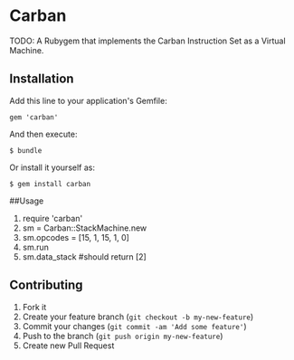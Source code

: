 # Carban

TODO: A Rubygem that implements the Carban Instruction Set as a Virtual Machine.

## Installation

Add this line to your application's Gemfile:

    gem 'carban'

And then execute:

    $ bundle

Or install it yourself as:

    $ gem install carban

##Usage

1. require 'carban'
2. sm  = Carban::StackMachine.new
3. sm.opcodes = [15, 1, 15, 1, 0]
4. sm.run
5. sm.data_stack #should return [2]


## Contributing

1. Fork it
2. Create your feature branch (`git checkout -b my-new-feature`)
3. Commit your changes (`git commit -am 'Add some feature'`)
4. Push to the branch (`git push origin my-new-feature`)
5. Create new Pull Request
